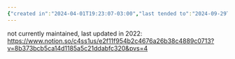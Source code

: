 ```yaml
---
{"created in":"2024-04-01T19:23:07-03:00","last tended to":"2024-09-29T14:46:25-03:00","tags":["prototype","🌿","onhold"],"dg-publish":true,"notestage":["🌿"],"permalink":"/prototypes/on-hold/notion-personal-tech-stack-database/","dgPassFrontmatter":true,"created":"2024-04-01T19:23:07.665-03:00","updated":"2024-09-29T14:46:28.446-03:00"}
---
```


not currently maintained, last updated in 2022: https://www.notion.so/c4ss1us/e2f11f954b2c4676a26b38c4889c0713?v=8b373bcb5ca14d1185a5c21ddabfc320&pvs=4
